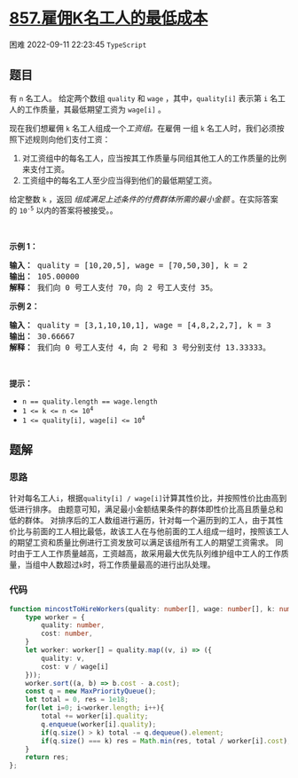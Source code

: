 # [857.雇佣K名工人的最低成本](https://leetcode.cn/problems/minimum-cost-to-hire-k-workers)
<span class="diff diff-hard">困难</span>
2022-09-11 22:23:45 `TypeScript`
## 题目
<p>有 <code>n</code>&nbsp;名工人。&nbsp;给定两个数组&nbsp;<code>quality</code>&nbsp;和&nbsp;<code>wage</code>&nbsp;，其中，<code>quality[i]</code>&nbsp;表示第&nbsp;<code>i</code>&nbsp;名工人的工作质量，其最低期望工资为&nbsp;<code>wage[i]</code>&nbsp;。</p>

<p>现在我们想雇佣&nbsp;<code>k</code>&nbsp;名工人组成一个<em>工资组。</em>在雇佣&nbsp;一组 <code>k</code>&nbsp;名工人时，我们必须按照下述规则向他们支付工资：</p>

<ol>
  <li>对工资组中的每名工人，应当按其工作质量与同组其他工人的工作质量的比例来支付工资。</li>
  <li>工资组中的每名工人至少应当得到他们的最低期望工资。</li>
</ol>

<p>给定整数 <code>k</code> ，返回 <em>组成满足上述条件的付费群体所需的最小金额&nbsp;</em>。在实际答案的&nbsp;<code>10<sup>-5</sup></code>&nbsp;以内的答案将被接受。。</p>

<p>&nbsp;</p>

<ol>
</ol>

<p><strong>示例 1：</strong></p>

<pre>
<strong>输入： </strong>quality = [10,20,5], wage = [70,50,30], k = 2
<strong>输出： </strong>105.00000
<strong>解释：</strong> 我们向 0 号工人支付 70，向 2 号工人支付 35。</pre>

<p><strong>示例 2：</strong></p>

<pre>
<strong>输入： </strong>quality = [3,1,10,10,1], wage = [4,8,2,2,7], k = 3
<strong>输出： </strong>30.66667
<strong>解释： </strong>我们向 0 号工人支付 4，向 2 号和 3 号分别支付 13.33333。</pre>

<p>&nbsp;</p>

<p><strong>提示：</strong></p>

<ul>
  <li><code>n == quality.length == wage.length</code></li>
  <li><code>1 &lt;= k &lt;= n &lt;= 10<sup>4</sup></code></li>
  <li><code>1 &lt;= quality[i], wage[i] &lt;= 10<sup>4</sup></code></li>
</ul>


## 题解
### 思路
针对每名工人`i`，根据`quality[i] / wage[i]`计算其性价比，并按照性价比由高到低进行排序。
由题意可知，满足最小金额结果条件的群体即性价比高且质量总和低的群体。
对排序后的工人数组进行遍历，针对每一个遍历到的工人，由于其性价比与前面的工人相比最低，故该工人在与他前面的工人组成一组时，按照该工人的期望工资和质量比例进行工资发放可以满足该组所有工人的期望工资需求。
同时由于工人工作质量越高，工资越高，故采用最大优先队列维护组中工人的工作质量，当组中人数超过`k`时，将工作质量最高的进行出队处理。

### 代码
```typescript
function mincostToHireWorkers(quality: number[], wage: number[], k: number): number {
    type worker = {
        quality: number,
        cost: number,
    }
    let worker: worker[] = quality.map((v, i) => ({
        quality: v,
        cost: v / wage[i]
    }));
    worker.sort((a, b) => b.cost - a.cost);
    const q = new MaxPriorityQueue();
    let total = 0, res = 1e18;
    for(let i=0; i<worker.length; i++){
        total += worker[i].quality;
        q.enqueue(worker[i].quality);
        if(q.size() > k) total -= q.dequeue().element;
        if(q.size() === k) res = Math.min(res, total / worker[i].cost);
    }
    return res;
};
```
